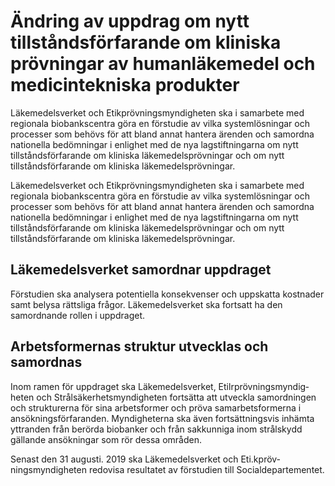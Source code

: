 # Ändring av uppdrag om nytt tillståndsförfarande om kliniska prövningar av humanläkemedel och medicintekniska produkter

Läkemedelsverket och Etikprövningsmyndigheten ska i samarbete med regionala biobankscentra göra en förstudie av vilka systemlösningar och processer som behövs för att bland annat hantera ärenden och samordna nationella bedömningar i enlighet med de nya lagstiftningarna om nytt tillståndsförfarande om kliniska läkemedelsprövningar och om nytt tillståndsförfarande om kliniska läkemedelsprövningar.

Läkemedelsverket och Etikprövningsmyndigheten ska i samarbete med regionala biobankscentra göra en förstudie av vilka systemlösningar och processer som behövs för att bland annat hantera ärenden och samordna nationella bedömningar i enlighet med de nya lagstiftningarna om nytt tillståndsförfarande om kliniska läkemedelsprövningar och om nytt tillståndsförfarande om kliniska läkemedelsprövningar.

## Läkemedelsverket samordnar uppdraget

Förstudien ska analysera potentiella konsekvenser och uppskatta kostnader samt belysa rättsliga frågor. Läkemedelsverket ska fortsatt ha den samordnande rollen i uppdraget.

## Arbetsformernas struktur utvecklas och samordnas

Inom ramen för uppdraget ska Läkemedelsverket, Etilrprövningsmyndig­heten och Strålsäkerhetsmyndigheten fortsätta att utveckla samordningen och strukturerna för sina arbetsformer och pröva samarbetsformerna i ansökningsförfaranden. Myndigheterna ska även fortsättningsvis inhämta yttranden från berörda biobanker och från sakkunniga inom strålskydd gällande ansökningar som rör dessa områden.

Senast den 31 augusti. 2019 ska Läkemedelsverket och Eti.kpröv­ningsmyndigheten redovisa resultatet av förstudien till Socialdepartementet.
